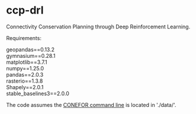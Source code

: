# ccp-drl
Connectivity Conservation Planning through Deep Reinforcement Learning.

Requirements:

geopandas==0.13.2 <br />
gymnasium==0.28.1 <br />
matplotlib==3.7.1 <br />
numpy==1.25.0 <br />
pandas==2.0.3 <br />
rasterio==1.3.8 <br />
Shapely==2.0.1 <br />
stable_baselines3==2.0.0 <br />


The code assumes the [CONEFOR command line](http://www.conefor.org/coneforsensinode.html) is located in './data/'. 

